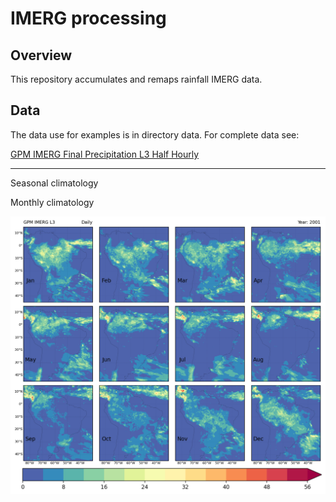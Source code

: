 IMERG processing
=================================================
Overview
---
This repository accumulates and remaps rainfall IMERG data.

Data
----
The data use for examples is in directory data. For complete data see:

[GPM IMERG Final Precipitation L3 Half Hourly](https://disc.gsfc.nasa.gov/datasets/GPM_3IMERGHH_06/summary?keywords=IMERG)

-------------------------------------
Seasonal climatology

Monthly climatology
<div align="center">
  <img src="https://raw.githubusercontent.com/mhacarthur/IMERG_processing/master/images/IMERG_2001_Monthly_Seasonal.png" alt="Monthly_mean" />
</div>
